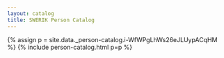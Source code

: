 ```yaml
---
layout: catalog
title: SWERIK Person Catalog
---
```

{% assign p = site.data._person-catalog.i-WfWPgLhWs26eJLUypACqHM %}
{% include person-catalog.html p=p %}

